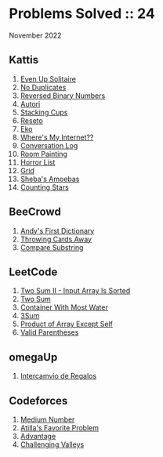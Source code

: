 # Problems Solved :: 24
November 2022

Kattis
-----------------
1. [Even Up Solitaire](https://open.kattis.com/problems/evenup)
1. [No Duplicates](https://open.kattis.com/problems/nodup)
1. [Reversed Binary Numbers](https://open.kattis.com/problems/reversebinary)
1. [Autori](https://open.kattis.com/problems/autori)
1. [Stacking Cups](https://open.kattis.com/problems/cups)
1. [Reseto](https://open.kattis.com/problems/reseto)
1. [Eko](https://open.kattis.com/problems/eko)
1. [Where's My Internet??](https://open.kattis.com/problems/wheresmyinternet)
1. [Conversation Log](https://open.kattis.com/problems/conversationlog)
1. [Room Painting](https://open.kattis.com/problems/roompainting)
1. [Horror List](https://open.kattis.com/problems/horror)
1. [Grid](https://open.kattis.com/problems/grid)
1. [Sheba's Amoebas](https://open.kattis.com/problems/amoebas)
1. [Counting Stars](https://open.kattis.com/problems/countingstars)

BeeCrowd
-----------------
1. [Andy's First Dictionary](https://www.beecrowd.com.br/judge/en/problems/view/1215)
1. [Throwing Cards Away](https://www.beecrowd.com.br/judge/en/problems/view/1110)
1. [Compare Substring](https://www.beecrowd.com.br/judge/en/problems/view/1237)

LeetCode
-----------------
1. [Two Sum II - Input Array Is Sorted](https://leetcode.com/problems/two-sum-ii-input-array-is-sorted/)
1. [Two Sum](https://leetcode.com/problems/two-sum/)
1. [Container With Most Water](https://leetcode.com/problems/container-with-most-water/)
1. [3Sum](https://leetcode.com/problems/3sum/)
1. [Product of Array Except Self](https://leetcode.com/problems/product-of-array-except-self/)
1. [Valid Parentheses](https://leetcode.com/problems/valid-parentheses/)

omegaUp
-----------------
1. [Intercamvio de Regalos](https://omegaup.com/arena/problem/Intercambio-de-Regalos/)

Codeforces
-----------------
1. [Medium Number](https://codeforces.com/contest/1760/problem/A)
1. [Atilla's Favorite Problem](https://codeforces.com/contest/1760/problem/B)
1. [Advantage](https://codeforces.com/contest/1760/problem/C)
1. [Challenging Valleys](https://codeforces.com/contest/1760/problem/D)
